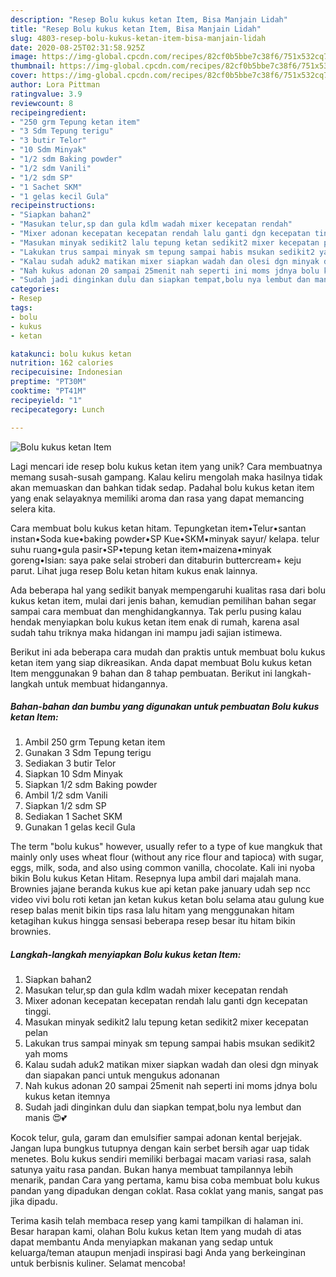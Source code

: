```yaml
---
description: "Resep Bolu kukus ketan Item, Bisa Manjain Lidah"
title: "Resep Bolu kukus ketan Item, Bisa Manjain Lidah"
slug: 4803-resep-bolu-kukus-ketan-item-bisa-manjain-lidah
date: 2020-08-25T02:31:58.925Z
image: https://img-global.cpcdn.com/recipes/82cf0b5bbe7c38f6/751x532cq70/bolu-kukus-ketan-item-foto-resep-utama.jpg
thumbnail: https://img-global.cpcdn.com/recipes/82cf0b5bbe7c38f6/751x532cq70/bolu-kukus-ketan-item-foto-resep-utama.jpg
cover: https://img-global.cpcdn.com/recipes/82cf0b5bbe7c38f6/751x532cq70/bolu-kukus-ketan-item-foto-resep-utama.jpg
author: Lora Pittman
ratingvalue: 3.9
reviewcount: 8
recipeingredient:
- "250 grm Tepung ketan item"
- "3 Sdm Tepung terigu"
- "3 butir Telor"
- "10 Sdm Minyak"
- "1/2 sdm Baking powder"
- "1/2 sdm Vanili"
- "1/2 sdm SP"
- "1 Sachet SKM"
- "1 gelas kecil Gula"
recipeinstructions:
- "Siapkan bahan2"
- "Masukan telur,sp dan gula kdlm wadah mixer kecepatan rendah"
- "Mixer adonan kecepatan kecepatan rendah lalu ganti dgn kecepatan tinggi."
- "Masukan minyak sedikit2 lalu tepung ketan sedikit2 mixer kecepatan pelan"
- "Lakukan trus sampai minyak sm tepung sampai habis msukan sedikit2 yah moms"
- "Kalau sudah aduk2 matikan mixer siapkan wadah dan olesi dgn minyak dan siapakan panci untuk mengukus adonanan"
- "Nah kukus adonan 20 sampai 25menit nah seperti ini moms jdnya bolu kukus ketan itemnya"
- "Sudah jadi dinginkan dulu dan siapkan tempat,bolu nya lembut dan manis 😍💕"
categories:
- Resep
tags:
- bolu
- kukus
- ketan

katakunci: bolu kukus ketan 
nutrition: 162 calories
recipecuisine: Indonesian
preptime: "PT30M"
cooktime: "PT41M"
recipeyield: "1"
recipecategory: Lunch

---
```



![Bolu kukus ketan Item](https://img-global.cpcdn.com/recipes/82cf0b5bbe7c38f6/751x532cq70/bolu-kukus-ketan-item-foto-resep-utama.jpg)

Lagi mencari ide resep bolu kukus ketan item yang unik? Cara membuatnya memang susah-susah gampang. Kalau keliru mengolah maka hasilnya tidak akan memuaskan dan bahkan tidak sedap. Padahal bolu kukus ketan item yang enak selayaknya memiliki aroma dan rasa yang dapat memancing selera kita.

Cara membuat bolu kukus ketan hitam. Tepungketan item•Telur•santan instan•Soda kue•baking powder•SP Kue•SKM•minyak sayur/ kelapa. telur suhu ruang•gula pasir•SP•tepung ketan item•maizena•minyak goreng•Isian: saya pake selai stroberi dan ditaburin buttercream+ keju parut. Lihat juga resep Bolu ketan hitam kukus enak lainnya.

Ada beberapa hal yang sedikit banyak mempengaruhi kualitas rasa dari bolu kukus ketan item, mulai dari jenis bahan, kemudian pemilihan bahan segar sampai cara membuat dan menghidangkannya. Tak perlu pusing kalau hendak menyiapkan bolu kukus ketan item enak di rumah, karena asal sudah tahu triknya maka hidangan ini mampu jadi sajian istimewa.


Berikut ini ada beberapa cara mudah dan praktis untuk membuat bolu kukus ketan item yang siap dikreasikan. Anda dapat membuat Bolu kukus ketan Item menggunakan 9 bahan dan 8 tahap pembuatan. Berikut ini langkah-langkah untuk membuat hidangannya.

<!--inarticleads1-->

##### Bahan-bahan dan bumbu yang digunakan untuk pembuatan Bolu kukus ketan Item:

1. Ambil 250 grm Tepung ketan item
1. Gunakan 3 Sdm Tepung terigu
1. Sediakan 3 butir Telor
1. Siapkan 10 Sdm Minyak
1. Siapkan 1/2 sdm Baking powder
1. Ambil 1/2 sdm Vanili
1. Siapkan 1/2 sdm SP
1. Sediakan 1 Sachet SKM
1. Gunakan 1 gelas kecil Gula


The term &#34;bolu kukus&#34; however, usually refer to a type of kue mangkuk that mainly only uses wheat flour (without any rice flour and tapioca) with sugar, eggs, milk, soda, and also using common vanilla, chocolate. Kali ini nyoba bikin Bolu kukus Ketan Hitam. Resepnya lupa ambil dari majalah mana. Brownies jajane beranda kukus kue api ketan pake january udah sep ncc video vivi bolu roti ketan jan ketan kukus ketan bolu selama atau gulung kue resep balas menit bikin tips rasa lalu hitam yang menggunakan hitam ketagihan kukus hingga sensasi beberapa resep besar itu hitam bikin brownies. 

<!--inarticleads2-->

##### Langkah-langkah menyiapkan Bolu kukus ketan Item:

1. Siapkan bahan2
1. Masukan telur,sp dan gula kdlm wadah mixer kecepatan rendah
1. Mixer adonan kecepatan kecepatan rendah lalu ganti dgn kecepatan tinggi.
1. Masukan minyak sedikit2 lalu tepung ketan sedikit2 mixer kecepatan pelan
1. Lakukan trus sampai minyak sm tepung sampai habis msukan sedikit2 yah moms
1. Kalau sudah aduk2 matikan mixer siapkan wadah dan olesi dgn minyak dan siapakan panci untuk mengukus adonanan
1. Nah kukus adonan 20 sampai 25menit nah seperti ini moms jdnya bolu kukus ketan itemnya
1. Sudah jadi dinginkan dulu dan siapkan tempat,bolu nya lembut dan manis 😍💕


Kocok telur, gula, garam dan emulsifier sampai adonan kental berjejak. Jangan lupa bungkus tutupnya dengan kain serbet bersih agar uap tidak menetes. Bolu kukus sendiri memiliki berbagai macam variasi rasa, salah satunya yaitu rasa pandan. Bukan hanya membuat tampilannya lebih menarik, pandan Cara yang pertama, kamu bisa coba membuat bolu kukus pandan yang dipadukan dengan coklat. Rasa coklat yang manis, sangat pas jika dipadu. 

Terima kasih telah membaca resep yang kami tampilkan di halaman ini. Besar harapan kami, olahan Bolu kukus ketan Item yang mudah di atas dapat membantu Anda menyiapkan makanan yang sedap untuk keluarga/teman ataupun menjadi inspirasi bagi Anda yang berkeinginan untuk berbisnis kuliner. Selamat mencoba!
